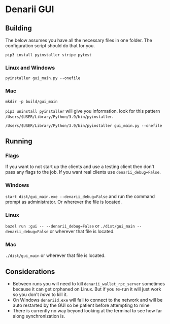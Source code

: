 # Denarii GUI

## Building 

The below assumes you have all the necessary files in one folder. The configuration script should do that for you. 

`pip3 install pyinstaller stripe pytest`

### Linux and Windows

`pyinstaller gui_main.py --onefile`

### Mac

`mkdir -p build/gui_main`

`pip3 uninstall pyinstaller` will give you information. look for this pattern `/Users/$USER/Library/Python/3.9/bin/pyinstaller`.

`/Users/$USER/Library/Python/3.9/bin/pyinstaller gui_main.py --onefile`


## Running 

### Flags

If you want to not start up the clients and use a testing client then don't pass any flags to the job. If you want real clients use `denarii_debug=False`.

### Windows 

`start dist/gui_main.exe --denarii_debug=False` and run the command prompt as administrator. Or wherever the file is located.

### Linux

`bazel run :gui -- --denarii_debug=False` or `./dist/gui_main --denarii_debug=False` or wherever that file is located.

### Mac

`./dist/gui_main` or wherever that file is located.

## Considerations
* Between runs you will need to kill `denarii_wallet_rpc_server` sometimes because it can get orphaned on Linux. But if you re-run it will just work so you don't *have* to kill it.
* On Windows `denariid.exe` will fail to connect to the network and will be auto restarted by the GUI so be patient before attempting to mine 
* There is currently no way beyond looking at the terminal to see how far along synchronization is.